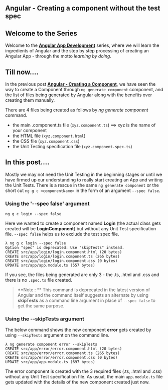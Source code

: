 ## Angular - Creating a component without the test spec

## Welcome to the Series

Welcome to the [**Angular App Development**](https://hashnode.com/series/angular-app-development-ck20ac9og0006i5s14kk9dyxy) series, where we will learn the ingredients of Angular and the step by step processing of creating an Angular App - through the motto *learning by doing*.

## Till now....
In the previous post [**Angular - Creating a Component**](https://itsraghz.hashnode.dev/angular-creating-a-component-ck20b93060013i5s18i8ygqv8), we have seen the way to create a Component through ```ng generate component``` component, and the list of files being generated by Angular along with the benefits over creating them manually. 

There are 4 files being created as follows by *ng generate component* command. 

- the main .component.ts file (```xyz.component.ts```) ==> xyz is the name of your component
- the HTML file (```xyz.component.html```)
- the CSS file (```xyz.component.css```)
- the Unit Testing specification file (```xyz.component.spec.ts```)

## In this post.... 
Mostly we may not need the Unit Testing in the beginning stages or until we have firmed up our understanding to really start creating an App and writing the Unit Tests. There is a rescue in the same ```ng generate component``` or the short cut ```ng g c <componentName>``` in the form of an argument ```--spec false```. 

### Using the '--spec false' argument

```
ng g c login --spec false
```
Here we wanted to create a component named **Login** (the actual class gets created will be **LoginComponent**) but without any Unit Test specification file. ```--spec false``` helps us to exclude the test spec file. 

```
λ ng g c login --spec false
Option "spec" is deprecated: Use "skipTests" instead.
CREATE src/app/login/login.component.html (20 bytes)
CREATE src/app/login/login.component.ts (265 bytes)
CREATE src/app/login/login.component.css (0 bytes)
UPDATE src/app/app.module.ts (557 bytes)
```
If you see, the files being generated are only 3 - the .ts, .html and .css and there is no ```.spec.ts``` file created. 

> **Note : ** This command is deprecated in the latest version of Angular and the command itself suggests an alternate by using **skipTests** as a command line argument in place of ```--spec false``` to get the same purpose. 

### Using the --skipTests argument

The below command shows the new component **error** gets created by using ```--skipTests``` argument on the command line. 

```
λ ng generate component error --skipTests
CREATE src/app/error/error.component.html (20 bytes)
CREATE src/app/error/error.component.ts (265 bytes)
CREATE src/app/error/error.component.css (0 bytes)
UPDATE src/app/app.module.ts (697 bytes)
```

The error component is created with the 3 required files (.ts, .html and .css) without any Unit Test specification file. As usual, the main ```app.module.ts``` file gets updated with the details of the new component created just now. 